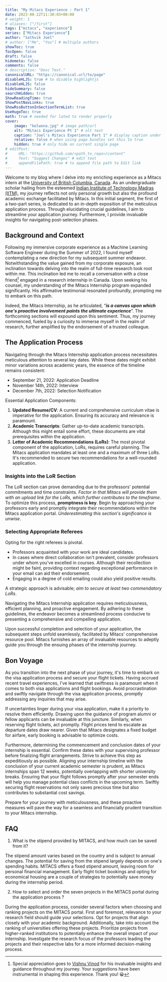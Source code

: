```yaml
---
title: "My Mitacs Experience : Part 1"
date: 2023-08-22T11:30:03+00:00
# weight: 1
# aliases: ["/first"]
tags: ["mitacs", "experience"]
series: ["Mitacs Experience"]
author: "Sathvik Joel"
# author: ["Me", "You"] # multiple authors
showToc: true
TocOpen: false
draft: false
hidemeta: false
comments: false
# description: "Desc Text."
canonicalURL: "https://canonical.url/to/page"
disableHLJS: true # to disable highlightjs
disableHLJS: false
hideSummary: false
searchHidden: true
ShowReadingTime: true
ShowPostNavLinks: true
ShowRssButtonInSectionTermList: true
UseHugoToc: true
math: true # needed for lated to render properly
cover:
    image: "kelwona.jpg" # image path/url
    alt: "Mitacs Experience Pt 1" # alt text
    caption: "Joel's Mitacs Experience Part 1" # display caption under cover
    relative: false # when using page bundles set this to true
    hidden: true # only hide on current single page
# editPost:
#     URL: "https://github.com/<path_to_repo>/content"
#     Text: "Suggest Changes" # edit text
#     appendFilePath: true # to append file path to Edit link
---
```


Welcome to my blog where I delve into my enriching experience as a Mitacs intern at the [University of British Columbia, Canada](https://ok.ubc.ca/). As an undergraduate scholar hailing from the esteemed [Indian Institute of Technology Madras (IITM)](https://www.iitm.ac.in/), my journey reflects not only personal growth but also the profound academic exchange facilitated by Mitacs. In this initial segment, the first of a two-part series, is dedicated to an in-depth exposition of the meticulous application process. Through elucidating crucial guidelines, I aim to streamline your application journey. Furthermore, I provide invaluable insights for navigating post-selection phases. 

## Background and Context

Following my immersive corporate experience as a Machine Learning Software Engineer during the Summer of 2022, I found myself contemplating a new direction for my subsequent summer endeavor. Notwithstanding the value gained from my corporate exposure, an inclination towards delving into the realm of full-time research took root within me. This inclination led me to recall a conversation with a close friend[^1] engaged in a research internship in Canada. Upon seeking his counsel, my understanding of the Mitacs Internship program expanded significantly. His affirmative testimonial resonated profoundly, prompting me to embark on this path.

Indeed, the Mitacs Internship, as he articulated, “***is a canvas upon which one's proactive involvement paints the ultimate experience***”. The forthcoming sections will expound upon this sentiment. Thus, my journey commenced, fueled by a curiosity to immerse myself in the realm of research, further amplified by the endorsement of a trusted colleague.

## The Application Process 

Navigating through the Mitacs Internship application process necessitates meticulous attention to several key dates. While these dates might exhibit minor variations across academic years, the essence of the timeline remains consistent:

- September 21, 2022: Application Deadline
- November 14th, 2022: Interview
- December 7th, 2022: Selection Notification

Essential Application Components:

1. **Updated Resume/CV**: A current and comprehensive curriculum vitae is imperative for the application. Ensuring its accuracy and relevance is paramount.
2. **Academic Transcripts**: Gather up-to-date academic transcripts. Although this might entail some effort, these documents are vital prerequisites within the application.
3. **Letter of Academic Recommendations (LoRs)**: The most pivotal component of the application, LoRs, requires careful planning. The Mitacs application mandates at least one and a maximum of three LoRs. It's recommended to secure two recommendations for a well-rounded application.

### Insights into the LoR Section

The LoR section can prove demanding due to the professors' potential commitments and time constraints. *Factor in that Mitacs will provide them with an upload link for the LoRs, which further contributes to the timeframe*. To optimize this process, **promptness is key**. Begin by approaching your professors early and promptly integrate their recommendations within the Mitacs application portal. *Underestimating this section's significance is unwise*.

### Selecting Appropriate Referees

Opting for the right referees is pivotal.

*  Professors acquainted with your work are ideal candidates. 
*  In cases where direct collaboration isn't prevalent, consider professors under whom you've excelled in courses. Although their recollection might be faint, providing context regarding exceptional performance in your email can aid their endorsement. 
*  Engaging in a degree of cold emailing could also yield positive results.

A strategic approach is advisable; *aim to secure at least two commendatory LoRs*.

Navigating the Mitacs Internship application requires meticulousness, efficient planning, and proactive engagement. By adhering to these guidelines, the endeavor becomes a streamlined process conducive to presenting a comprehensive and compelling application.

Upon successful completion and selection of your application, the subsequent steps unfold seamlessly, facilitated by Mitacs' comprehensive resource pool. Mitacs furnishes an array of invaluable resources to adeptly guide you through the ensuing phases of the internship journey.

## Bon Voyage

As you transition into the next phase of your journey, it's time to embark on the visa application process and secure your flight tickets. Having accrued recent travel experiences, I've learned that swiftness is paramount when it comes to both visa applications and flight bookings. Avoid procrastination and swiftly navigate through the visa application process, promptly addressing any inquiries that may arise.

If uncertainties linger during your visa application, make it a priority to resolve them efficiently. Drawing upon the guidance of program alumni or fellow applicants can be invaluable at this juncture. Similarly, when reserving flight tickets, act promptly. Flight prices tend to escalate as departure dates draw nearer. Given that Mitacs designates a fixed budget for airfare, early booking is advisable to optimize costs.

Furthermore, determining the commencement and conclusion dates of your internship is essential. Confirm these dates with your supervising professor before finalizing flight arrangements. Strive to achieve this step as expeditiously as possible. Aligning your internship timeline with the conclusion of your current academic semester is prudent, as Mitacs internships span 12 weeks, potentially overlapping with shorter university breaks. Ensuring that your flight follows promptly after your semester ends will help you manage potential class conflicts in the upcoming term. Swiftly securing flight reservations not only saves precious time but also contributes to substantial cost savings.

Prepare for your journey with meticulousness, and these proactive measures will pave the way for a seamless and financially prudent transition to your Mitacs internship.

## FAQ

1. What is the stipend provided by MITACS, and how much can be saved from it?

The stipend amount varies based on the country and is subject to annual changes. The potential for saving from the stipend largely depends on one's spending habits. MITACS offers a fixed stipend amount, leaving room for personal financial management. Early flight ticket bookings and opting for economical housing are a couple of strategies to potentially save money during the internship period.

2. How to select and order the seven projects in the MITACS portal during the application process ?

During the application process, consider several factors when choosing and ranking projects on the MITACS portal. First and foremost, relevance to your research field should guide your selections. Opt for projects that align closely with your academic background. Additionally, take into account the ranking of universities offering these projects. Prioritize projects from higher-ranked institutions to potentially enhance the overall impact of your internship. Investigate the research focus of the professors leading the projects and their respective labs for a more informed decision-making process.


[^1]: Special appreciation goes to [Vishnu Vinod](https://www.linkedin.com/in/vishnuvind/?originalSubdomain=in) for his invaluable insights and guidance throughout my journey. Your suggestions have been instrumental in shaping this experience. Thank you! 😀